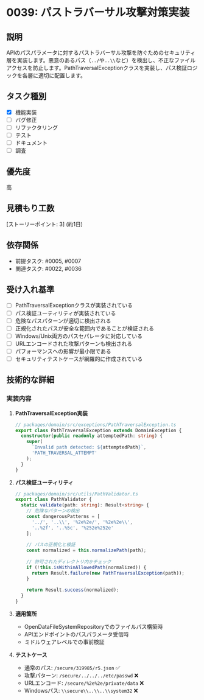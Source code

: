 # 0039: パストラバーサル攻撃対策実装

## 説明
APIのパスパラメータに対するパストラバーサル攻撃を防ぐためのセキュリティ層を実装します。悪意のあるパス（`../`や`..\\`など）を検出し、不正なファイルアクセスを防止します。PathTraversalExceptionクラスを実装し、パス検証ロジックを各層に適切に配置します。

## タスク種別
- [x] 機能実装
- [ ] バグ修正
- [ ] リファクタリング
- [ ] テスト
- [ ] ドキュメント
- [ ] 調査

## 優先度
高

## 見積もり工数
[ストーリーポイント: 3] (約1日)

## 依存関係
- 前提タスク: #0005, #0007
- 関連タスク: #0022, #0036

## 受け入れ基準
- [ ] PathTraversalExceptionクラスが実装されている
- [ ] パス検証ユーティリティが実装されている
- [ ] 危険なパスパターンが適切に検出される
- [ ] 正規化されたパスが安全な範囲内であることが検証される
- [ ] Windows/Unix両方のパスセパレータに対応している
- [ ] URLエンコードされた攻撃パターンも検出される
- [ ] パフォーマンスへの影響が最小限である
- [ ] セキュリティテストケースが網羅的に作成されている

## 技術的な詳細
### 実装内容
1. **PathTraversalException実装**
   ```typescript
   // packages/domain/src/exceptions/PathTraversalException.ts
   export class PathTraversalException extends DomainException {
     constructor(public readonly attemptedPath: string) {
       super(
         `Invalid path detected: ${attemptedPath}`,
         'PATH_TRAVERSAL_ATTEMPT'
       );
     }
   }
   ```

2. **パス検証ユーティリティ**
   ```typescript
   // packages/domain/src/utils/PathValidator.ts
   export class PathValidator {
     static validate(path: string): Result<string> {
       // 危険なパターンの検出
       const dangerousPatterns = [
         '../', '..\\', '%2e%2e/', '%2e%2e\\',
         '..%2f', '..%5c', '%252e%252e'
       ];
       
       // パスの正規化と検証
       const normalized = this.normalizePath(path);
       
       // 許可されたディレクトリ内かチェック
       if (!this.isWithinAllowedPath(normalized)) {
         return Result.failure(new PathTraversalException(path));
       }
       
       return Result.success(normalized);
     }
   }
   ```

3. **適用箇所**
   - OpenDataFileSystemRepositoryでのファイルパス構築時
   - APIエンドポイントのパスパラメータ受信時
   - ミドルウェアレベルでの事前検証

4. **テストケース**
   - 通常のパス: `/secure/319985/r5.json` ✅
   - 攻撃パターン: `/secure/../../../etc/passwd` ❌
   - URLエンコード: `/secure/%2e%2e/private/data` ❌
   - Windowsパス: `\\secure\\..\\..\\system32` ❌